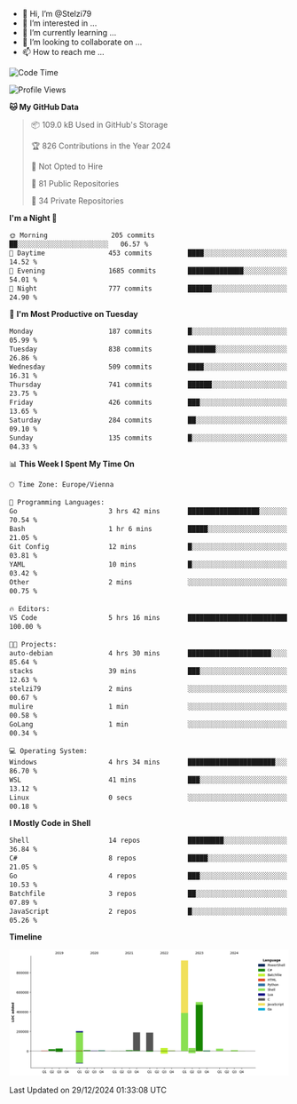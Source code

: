 - 👋 Hi, I’m @Stelzi79
- 👀 I’m interested in ...
- 🌱 I’m currently learning ...
- 💞️ I’m looking to collaborate on ...
- 📫 How to reach me ...

<!--START_SECTION:waka-->
![Code Time](http://img.shields.io/badge/Code%20Time-1%2C114%20hrs%2023%20mins-blue)

![Profile Views](http://img.shields.io/badge/Profile%20Views-0-blue)

**🐱 My GitHub Data** 

> 📦 109.0 kB Used in GitHub's Storage 
 > 
> 🏆 826 Contributions in the Year 2024
 > 
> 🚫 Not Opted to Hire
 > 
> 📜 81 Public Repositories 
 > 
> 🔑 34 Private Repositories 
 > 
**I'm a Night 🦉** 

```text
🌞 Morning                205 commits         ██░░░░░░░░░░░░░░░░░░░░░░░   06.57 % 
🌆 Daytime                453 commits         ████░░░░░░░░░░░░░░░░░░░░░   14.52 % 
🌃 Evening                1685 commits        ██████████████░░░░░░░░░░░   54.01 % 
🌙 Night                  777 commits         ██████░░░░░░░░░░░░░░░░░░░   24.90 % 
```
📅 **I'm Most Productive on Tuesday** 

```text
Monday                   187 commits         █░░░░░░░░░░░░░░░░░░░░░░░░   05.99 % 
Tuesday                  838 commits         ███████░░░░░░░░░░░░░░░░░░   26.86 % 
Wednesday                509 commits         ████░░░░░░░░░░░░░░░░░░░░░   16.31 % 
Thursday                 741 commits         ██████░░░░░░░░░░░░░░░░░░░   23.75 % 
Friday                   426 commits         ███░░░░░░░░░░░░░░░░░░░░░░   13.65 % 
Saturday                 284 commits         ██░░░░░░░░░░░░░░░░░░░░░░░   09.10 % 
Sunday                   135 commits         █░░░░░░░░░░░░░░░░░░░░░░░░   04.33 % 
```


📊 **This Week I Spent My Time On** 

```text
🕑︎ Time Zone: Europe/Vienna

💬 Programming Languages: 
Go                       3 hrs 42 mins       ██████████████████░░░░░░░   70.54 % 
Bash                     1 hr 6 mins         █████░░░░░░░░░░░░░░░░░░░░   21.05 % 
Git Config               12 mins             █░░░░░░░░░░░░░░░░░░░░░░░░   03.81 % 
YAML                     10 mins             █░░░░░░░░░░░░░░░░░░░░░░░░   03.42 % 
Other                    2 mins              ░░░░░░░░░░░░░░░░░░░░░░░░░   00.75 % 

🔥 Editors: 
VS Code                  5 hrs 16 mins       █████████████████████████   100.00 % 

🐱‍💻 Projects: 
auto-debian              4 hrs 30 mins       █████████████████████░░░░   85.64 % 
stacks                   39 mins             ███░░░░░░░░░░░░░░░░░░░░░░   12.63 % 
stelzi79                 2 mins              ░░░░░░░░░░░░░░░░░░░░░░░░░   00.67 % 
mulire                   1 min               ░░░░░░░░░░░░░░░░░░░░░░░░░   00.58 % 
GoLang                   1 min               ░░░░░░░░░░░░░░░░░░░░░░░░░   00.34 % 

💻 Operating System: 
Windows                  4 hrs 34 mins       ██████████████████████░░░   86.70 % 
WSL                      41 mins             ███░░░░░░░░░░░░░░░░░░░░░░   13.12 % 
Linux                    0 secs              ░░░░░░░░░░░░░░░░░░░░░░░░░   00.18 % 
```

**I Mostly Code in Shell** 

```text
Shell                    14 repos            █████████░░░░░░░░░░░░░░░░   36.84 % 
C#                       8 repos             █████░░░░░░░░░░░░░░░░░░░░   21.05 % 
Go                       4 repos             ███░░░░░░░░░░░░░░░░░░░░░░   10.53 % 
Batchfile                3 repos             ██░░░░░░░░░░░░░░░░░░░░░░░   07.89 % 
JavaScript               2 repos             █░░░░░░░░░░░░░░░░░░░░░░░░   05.26 % 
```



**Timeline**

![Lines of Code chart](https://raw.githubusercontent.com/Stelzi79/Stelzi79/main/assets/bar_graph.png)


 Last Updated on 29/12/2024 01:33:08 UTC
<!--END_SECTION:waka-->

<!---
Stelzi79/Stelzi79 is a ✨ special ✨ repository because its `README.md` (this file) appears on your GitHub profile.
You can click the Preview link to take a look at your changes.
--->
